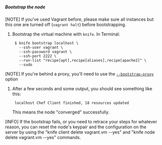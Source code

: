 ##### Bootstrap the node

[NOTE] If you've used Vagrant before, please make sure all instances but this one are turned off (`vagrant halt`) before bootstrapping.

1. Bootstrap the virtual machine with `knife`. In Terminal:

        $ knife bootstrap localhost \
          --ssh-user vagrant \
          --ssh-password vagrant \
          --ssh-port 2222 \
          --run-list "recipe[apt],recipe[aliases],recipe[apache2]" \
          --sudo

[NOTE] If you're behind a proxy, you'll need to use the [`--bootstrap-proxy`](http://docs.opscode.com/knife_bootstrap.html) option

1. After a few seconds and some output, you should see something like this:

        localhost Chef Client finished, 18 resources updated

    This means the node "converged" successfully.

[INFO] If the bootstrap fails, or you need to retrace your steps for whatever reason, you can reset the node's keypair and the configuration on the server by using the "knife client delete vagrant.vm --yes" and "knife node delete vagrant.vm --yes" commands.
